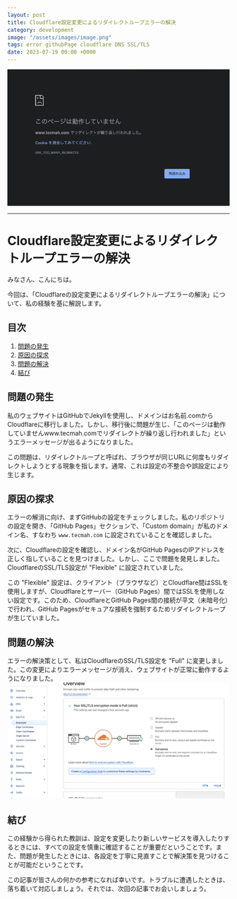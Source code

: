 ```yaml
---
layout: post
title: Cloudflare設定変更によるリダイレクトループエラーの解決
category: development
image: "/assets/images/image.png"
tags: error githubPage cloudflare DNS SSL/TLS
date: 2023-07-19 00:00 +0000
---
```

![Alt text](/assets/images/image.png)

---

# Cloudflare設定変更によるリダイレクトループエラーの解決

みなさん、こんにちは。

今回は、「Cloudflareの設定変更によるリダイレクトループエラーの解決」について、私の経験を基に解説します。

## 目次
1. [問題の発生](#問題の発生)
2. [原因の探求](#原因の探求)
3. [問題の解決](#問題の解決)
4. [結び](#結び)

## 問題の発生
私のウェブサイトはGitHubでJekyllを使用し、ドメインはお名前.comからCloudflareに移行しました。しかし、移行後に問題が生じ、「このページは動作していませんwww.tecmah.comでリダイレクトが繰り返し行われました」というエラーメッセージが出るようになりました。

この問題は、リダイレクトループと呼ばれ、ブラウザが同じURLに何度もリダイレクトしようとする現象を指します。通常、これは設定の不整合や誤設定により生じます。

## 原因の探求
エラーの解消に向け、まずGitHubの設定をチェックしました。私のリポジトリの設定を開き、「GitHub Pages」セクションで、「Custom domain」が私のドメイン名、すなわち `www.tecmah.com` に設定されていることを確認しました。

次に、Cloudflareの設定を確認し、ドメイン名がGitHub PagesのIPアドレスを正しく指していることを見つけました。しかし、ここで問題を発見しました。CloudflareのSSL/TLS設定が "Flexible" に設定されていました。

この "Flexible" 設定は、クライアント（ブラウザなど）とCloudflare間はSSLを使用しますが、Cloudflareとサーバー（GitHub Pages）間ではSSLを使用しない設定です。このため、CloudflareとGitHub Pages間の接続が平文（未暗号化）で行われ、GitHub Pagesがセキュアな接続を強制するためリダイレクトループが生じていました。


## 問題の解決
エラーの解決策として、私はCloudflareのSSL/TLS設定を "Full" に変更しました。この変更によりエラーメッセージが消え、ウェブサイトが正常に動作するようになりました。
![Alt text](/assets/images/image1.png)
## 結び
この経験から得られた教訓は、設定を変更したり新しいサービスを導入したりするときには、すべての設定を慎重に確認することが重要だということです。また、問題が発生したときには、各設定を丁寧に見直すことで解決策を見つけることが可能だということです。

この記事が皆さんの何かの参考になれば幸いです。トラブルに遭遇したときは、落ち着いて対応しましょう。それでは、次回の記事でお会いしましょう。

